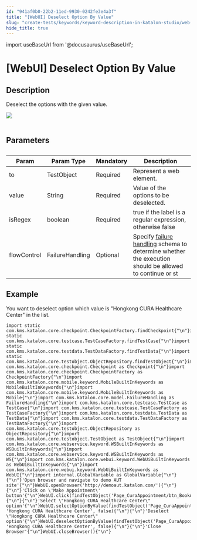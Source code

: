 ```yaml
---
id: "941af0b0-22b2-11ed-9930-0242fe3e4a3f"
title: "[WebUI] Deselect Option By Value"
slug: "create-tests/keywords/keyword-description-in-katalon-studio/web-ui-keywords/webui-deselect-option-by-value"
hide_title: true
---
```

import useBaseUrl from '@docusaurus/useBaseUrl';


# <a id="id_0" class="anchor_top_offset"/><a id="ariaid-title1" class="anchor_top_offset"/>[WebUI] Deselect Option By Value


## <a id="id_0__id_1" class="anchor_top_offset"/>Description

              
<p xmlns="http://www.w3.org/1999/xhtml" className="p">Deselect the options with the given value.</p> 
      
<p xmlns="http://www.w3.org/1999/xhtml" className="p">   <img className="image" src={useBaseUrl("https://github.com/katalon-studio/docs-images/raw/master/katalon-studio/docs/webui-deselect-option-by-value/image2017-3-1-153A103A55.png")} /><br /><br /> </p> 
      

## <a id="id_0__id_2" class="anchor_top_offset"/>Parameters

              
<table xmlns="http://www.w3.org/1999/xhtml" className="table anchor_top_offset" id="id_0__61d5fe90-5c9f-4afa-a765-fd15c1a4fd99"><caption /><thead className="thead"><tr className><th className="entry anchor_top_offset" id="id_0__61d5fe90-5c9f-4afa-a765-fd15c1a4fd99__entry__1">Param</th><th className="entry anchor_top_offset" id="id_0__61d5fe90-5c9f-4afa-a765-fd15c1a4fd99__entry__2">Param Type</th><th className="entry anchor_top_offset" id="id_0__61d5fe90-5c9f-4afa-a765-fd15c1a4fd99__entry__3">Mandatory</th><th className="entry anchor_top_offset" id="id_0__61d5fe90-5c9f-4afa-a765-fd15c1a4fd99__entry__4">Description</th></tr></thead><tbody className="tbody"><tr className><td className="entry" headers="id_0__61d5fe90-5c9f-4afa-a765-fd15c1a4fd99__entry__1 id_0__61d5fe90-5c9f-4afa-a765-fd15c1a4fd99__entry__2 id_0__61d5fe90-5c9f-4afa-a765-fd15c1a4fd99__entry__3 id_0__61d5fe90-5c9f-4afa-a765-fd15c1a4fd99__entry__4 ">to</td><td className="entry" headers="id_0__61d5fe90-5c9f-4afa-a765-fd15c1a4fd99__entry__1 id_0__61d5fe90-5c9f-4afa-a765-fd15c1a4fd99__entry__2 id_0__61d5fe90-5c9f-4afa-a765-fd15c1a4fd99__entry__3 id_0__61d5fe90-5c9f-4afa-a765-fd15c1a4fd99__entry__4 ">TestObject</td><td className="entry" headers="id_0__61d5fe90-5c9f-4afa-a765-fd15c1a4fd99__entry__1 id_0__61d5fe90-5c9f-4afa-a765-fd15c1a4fd99__entry__2 id_0__61d5fe90-5c9f-4afa-a765-fd15c1a4fd99__entry__3 id_0__61d5fe90-5c9f-4afa-a765-fd15c1a4fd99__entry__4 ">Required</td><td className="entry" headers="id_0__61d5fe90-5c9f-4afa-a765-fd15c1a4fd99__entry__1 id_0__61d5fe90-5c9f-4afa-a765-fd15c1a4fd99__entry__2 id_0__61d5fe90-5c9f-4afa-a765-fd15c1a4fd99__entry__3 id_0__61d5fe90-5c9f-4afa-a765-fd15c1a4fd99__entry__4 ">Represent a web element.</td></tr><tr className><td className="entry" headers="id_0__61d5fe90-5c9f-4afa-a765-fd15c1a4fd99__entry__1 id_0__61d5fe90-5c9f-4afa-a765-fd15c1a4fd99__entry__2 id_0__61d5fe90-5c9f-4afa-a765-fd15c1a4fd99__entry__3 id_0__61d5fe90-5c9f-4afa-a765-fd15c1a4fd99__entry__4 ">value</td><td className="entry" headers="id_0__61d5fe90-5c9f-4afa-a765-fd15c1a4fd99__entry__1 id_0__61d5fe90-5c9f-4afa-a765-fd15c1a4fd99__entry__2 id_0__61d5fe90-5c9f-4afa-a765-fd15c1a4fd99__entry__3 id_0__61d5fe90-5c9f-4afa-a765-fd15c1a4fd99__entry__4 ">String</td><td className="entry" headers="id_0__61d5fe90-5c9f-4afa-a765-fd15c1a4fd99__entry__1 id_0__61d5fe90-5c9f-4afa-a765-fd15c1a4fd99__entry__2 id_0__61d5fe90-5c9f-4afa-a765-fd15c1a4fd99__entry__3 id_0__61d5fe90-5c9f-4afa-a765-fd15c1a4fd99__entry__4 ">Required</td><td className="entry" headers="id_0__61d5fe90-5c9f-4afa-a765-fd15c1a4fd99__entry__1 id_0__61d5fe90-5c9f-4afa-a765-fd15c1a4fd99__entry__2 id_0__61d5fe90-5c9f-4afa-a765-fd15c1a4fd99__entry__3 id_0__61d5fe90-5c9f-4afa-a765-fd15c1a4fd99__entry__4 ">Value of the options to be deselected.</td></tr><tr className><td className="entry" headers="id_0__61d5fe90-5c9f-4afa-a765-fd15c1a4fd99__entry__1 id_0__61d5fe90-5c9f-4afa-a765-fd15c1a4fd99__entry__2 id_0__61d5fe90-5c9f-4afa-a765-fd15c1a4fd99__entry__3 id_0__61d5fe90-5c9f-4afa-a765-fd15c1a4fd99__entry__4 ">isRegex</td><td className="entry" headers="id_0__61d5fe90-5c9f-4afa-a765-fd15c1a4fd99__entry__1 id_0__61d5fe90-5c9f-4afa-a765-fd15c1a4fd99__entry__2 id_0__61d5fe90-5c9f-4afa-a765-fd15c1a4fd99__entry__3 id_0__61d5fe90-5c9f-4afa-a765-fd15c1a4fd99__entry__4 ">boolean</td><td className="entry" headers="id_0__61d5fe90-5c9f-4afa-a765-fd15c1a4fd99__entry__1 id_0__61d5fe90-5c9f-4afa-a765-fd15c1a4fd99__entry__2 id_0__61d5fe90-5c9f-4afa-a765-fd15c1a4fd99__entry__3 id_0__61d5fe90-5c9f-4afa-a765-fd15c1a4fd99__entry__4 ">Required</td><td className="entry" headers="id_0__61d5fe90-5c9f-4afa-a765-fd15c1a4fd99__entry__1 id_0__61d5fe90-5c9f-4afa-a765-fd15c1a4fd99__entry__2 id_0__61d5fe90-5c9f-4afa-a765-fd15c1a4fd99__entry__3 id_0__61d5fe90-5c9f-4afa-a765-fd15c1a4fd99__entry__4 ">true if the label is a regular expression, otherwise false</td></tr><tr className><td className="entry" headers="id_0__61d5fe90-5c9f-4afa-a765-fd15c1a4fd99__entry__1 id_0__61d5fe90-5c9f-4afa-a765-fd15c1a4fd99__entry__2 id_0__61d5fe90-5c9f-4afa-a765-fd15c1a4fd99__entry__3 id_0__61d5fe90-5c9f-4afa-a765-fd15c1a4fd99__entry__4 ">flowControl</td><td className="entry" headers="id_0__61d5fe90-5c9f-4afa-a765-fd15c1a4fd99__entry__1 id_0__61d5fe90-5c9f-4afa-a765-fd15c1a4fd99__entry__2 id_0__61d5fe90-5c9f-4afa-a765-fd15c1a4fd99__entry__3 id_0__61d5fe90-5c9f-4afa-a765-fd15c1a4fd99__entry__4 ">FailureHandling</td><td className="entry" headers="id_0__61d5fe90-5c9f-4afa-a765-fd15c1a4fd99__entry__1 id_0__61d5fe90-5c9f-4afa-a765-fd15c1a4fd99__entry__2 id_0__61d5fe90-5c9f-4afa-a765-fd15c1a4fd99__entry__3 id_0__61d5fe90-5c9f-4afa-a765-fd15c1a4fd99__entry__4 ">Optional</td><td className="entry" headers="id_0__61d5fe90-5c9f-4afa-a765-fd15c1a4fd99__entry__1 id_0__61d5fe90-5c9f-4afa-a765-fd15c1a4fd99__entry__2 id_0__61d5fe90-5c9f-4afa-a765-fd15c1a4fd99__entry__3 id_0__61d5fe90-5c9f-4afa-a765-fd15c1a4fd99__entry__4 ">Specify <a className="xref" href="/docs/maintain/configure-failure-handling-settings-in-katalon-studio">failure handling</a> schema to         determine whether the execution should be allowed to continue or         st</td></tr></tbody></table> 
      

## <a id="id_0__id_3" class="anchor_top_offset"/>Example

              
<p xmlns="http://www.w3.org/1999/xhtml" className="p">You want to deselect option which value is "Hongkong CURA   Healthcare Center" in the list.</p> 
              
<pre xmlns="http://www.w3.org/1999/xhtml" className="pre codeblock"><code>import static com.kms.katalon.core.checkpoint.CheckpointFactory.findCheckpoint{"\n"}import static com.kms.katalon.core.testcase.TestCaseFactory.findTestCase{"\n"}import static com.kms.katalon.core.testdata.TestDataFactory.findTestData{"\n"}import static com.kms.katalon.core.testobject.ObjectRepository.findTestObject{"\n"}import com.kms.katalon.core.checkpoint.Checkpoint as Checkpoint{"\n"}import com.kms.katalon.core.checkpoint.CheckpointFactory as CheckpointFactory{"\n"}import com.kms.katalon.core.mobile.keyword.MobileBuiltInKeywords as MobileBuiltInKeywords{"\n"}import com.kms.katalon.core.mobile.keyword.MobileBuiltInKeywords as Mobile{"\n"}import com.kms.katalon.core.model.FailureHandling as FailureHandling{"\n"}import com.kms.katalon.core.testcase.TestCase as TestCase{"\n"}import com.kms.katalon.core.testcase.TestCaseFactory as TestCaseFactory{"\n"}import com.kms.katalon.core.testdata.TestData as TestData{"\n"}import com.kms.katalon.core.testdata.TestDataFactory as TestDataFactory{"\n"}import com.kms.katalon.core.testobject.ObjectRepository as ObjectRepository{"\n"}import com.kms.katalon.core.testobject.TestObject as TestObject{"\n"}import com.kms.katalon.core.webservice.keyword.WSBuiltInKeywords as WSBuiltInKeywords{"\n"}import com.kms.katalon.core.webservice.keyword.WSBuiltInKeywords as WS{"\n"}import com.kms.katalon.core.webui.keyword.WebUiBuiltInKeywords as WebUiBuiltInKeywords{"\n"}import com.kms.katalon.core.webui.keyword.WebUiBuiltInKeywords as WebUI{"\n"}import internal.GlobalVariable as GlobalVariable{"\n"}{"\n"}'Open browser and navigate to demo AUT site'{"\n"}WebUI.openBrowser('http://demoaut.katalon.com/'){"\n"}{"\n"}'Click on \'Make Appointment\' button'{"\n"}WebUI.click(findTestObject('Page_CuraAppointment/btn_BookAppointment')){"\n"}{"\n"}'Select \"Hongkong CURA Healthcare Center\" option'{"\n"}WebUI.selectOptionByValue(findTestObject('Page_CuraAppointment/lst_Facility'), 'Hongkong CURA Healthcare Center', false){"\n"}{"\n"}'Deselect \"Hongkong CURA Healthcare Center\" option'{"\n"}WebUI.deselectOptionByValue(findTestObject('Page_CuraAppointment/lst_Facility'), 'Hongkong CURA Healthcare Center', false){"\n"}{"\n"}'Close Browser'{"\n"}WebUI.closeBrowser(){"\n"}</code></pre> 
            
